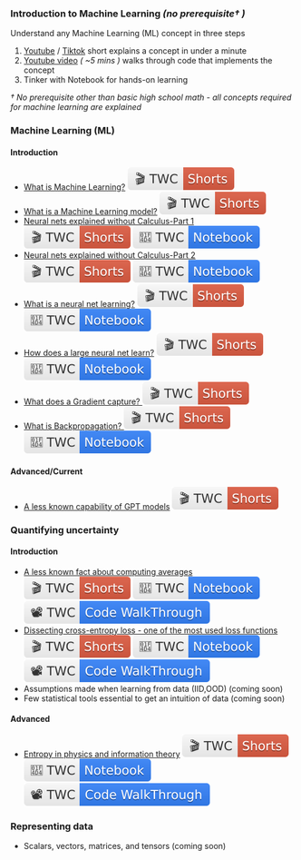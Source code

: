 ### Introduction to Machine Learning _(no prerequisite† )_

Understand any Machine Learning (ML) concept in three steps
 1.  [Youtube](https://www.youtube.com/@TWCEditor) / [Tiktok](https://www.tiktok.com/@twceditor) short explains a concept in under a minute
 2.  [Youtube video](https://www.youtube.com/@TWCEditor) _( ~5 mins )_ walks through code that implements the concept
 3.  Tinker with Notebook for hands-on learning

_† No prerequisite other than basic high school math - all concepts required for machine learning are explained_


### Machine Learning (ML)

#### Introduction

- [What is Machine Learning?](https://youtube.com/shorts/qvmrsomzv54?feature=share) [![TWC Shorts](https://raw.githubusercontent.com/taskswithcode/image_assets/main/.github/images/TWCShorts.svg)](https://youtube.com/shorts/qvmrsomzv54?feature=share)
- [What is a Machine Learning model?](https://youtu.be/eDw1RzTLvMg)  [![TWC Shorts](https://raw.githubusercontent.com/taskswithcode/image_assets/main/.github/images/TWCShorts.svg)](https://youtu.be/eDw1RzTLvMg)
- [Neural nets explained without Calculus-Part 1](https://youtube.com/shorts/7Fbah_9Xni0?feature=share) [![TWC Shorts](https://raw.githubusercontent.com/taskswithcode/image_assets/main/.github/images/TWCShorts.svg)](https://youtube.com/shorts/7Fbah_9Xni0?feature=share) [![Notebooks](https://raw.githubusercontent.com/taskswithcode/image_assets/main/.github/images/TWCNotebook.svg)](https://colab.research.google.com/github/taskswithcode/MLIntro/blob/main/MLToyModel_arith.ipynb)
- [Neural nets explained without Calculus-Part 2](https://youtube.com/shorts/jbaXWmERhNs?feature=share) [![TWC Shorts](https://raw.githubusercontent.com/taskswithcode/image_assets/main/.github/images/TWCShorts.svg)](https://youtube.com/shorts/jbaXWmERhNs?feature=share) [![Notebooks](https://raw.githubusercontent.com/taskswithcode/image_assets/main/.github/images/TWCNotebook.svg)](https://colab.research.google.com/github/taskswithcode/MLIntro/blob/main/MLToyModel_arith.ipynb)
- [What is a neural net learning?](https://youtube.com/shorts/PTDB_JRxWTc?feature=share) [![TWC Shorts](https://raw.githubusercontent.com/taskswithcode/image_assets/main/.github/images/TWCShorts.svg)](https://youtube.com/shorts/PTDB_JRxWTc?feature=share) [![Notebooks](https://raw.githubusercontent.com/taskswithcode/image_assets/main/.github/images/TWCNotebook.svg)](https://colab.research.google.com/github/taskswithcode/MLIntro/blob/main/MLEssence.ipynb)
- [How does a large neural net learn?](https://youtube.com/shorts/nOCLVk-Xe0o?feature=share) [![TWC Shorts](https://raw.githubusercontent.com/taskswithcode/image_assets/main/.github/images/TWCShorts.svg)](https://youtube.com/shorts/nOCLVk-Xe0o?feature=share) [![Notebooks](https://raw.githubusercontent.com/taskswithcode/image_assets/main/.github/images/TWCNotebook.svg)](https://colab.research.google.com/github/taskswithcode/MLIntro/blob/main/MLKnobs.ipynb)
- [What does a Gradient capture? ](https://youtube.com/shorts/mPVBgwBjbTQ?feature=share) [![TWC Shorts](https://raw.githubusercontent.com/taskswithcode/image_assets/main/.github/images/TWCShorts.svg)](https://youtube.com/shorts/mPVBgwBjbTQ?feature=share)
-  [What is Backpropagation? ](https://youtube.com/shorts/C9q-NPmptUM?feature=share) [![TWC Shorts](https://raw.githubusercontent.com/taskswithcode/image_assets/main/.github/images/TWCShorts.svg)](https://youtube.com/shorts/C9q-NPmptUM?feature=share) [![Notebooks](https://raw.githubusercontent.com/taskswithcode/image_assets/main/.github/images/TWCNotebook.svg)](https://colab.research.google.com/github/taskswithcode/MLIntro/blob/main/MLToyModel.ipynb)

#### Advanced/Current
-  [A less known capability of GPT models](https://youtu.be/PafzaoeanBs) [![TWC Shorts](https://raw.githubusercontent.com/taskswithcode/image_assets/main/.github/images/TWCShorts.svg)](https://youtu.be/PafzaoeanBs)



### Quantifying uncertainty

#### Introduction

- [A less known fact about computing averages](https://youtu.be/6SrH0OQca7Y) [![TWC Shorts](https://raw.githubusercontent.com/taskswithcode/image_assets/main/.github/images/TWCShorts.svg)](https://youtu.be/6SrH0OQca7Y) [![Notebooks](https://raw.githubusercontent.com/taskswithcode/image_assets/main/.github/images/TWCNotebook.svg)](https://colab.research.google.com/github/taskswithcode/MLIntro/blob/main/ProbForML_1.ipynb) [![Code Walkthrough](https://raw.githubusercontent.com/taskswithcode/image_assets/main/.github/images/codewalkthrough.svg)](https://youtu.be/QuFo_jWrbyE)
- [Dissecting cross-entropy loss - one of the most used loss functions](https://youtu.be/LOh5-LTdosU) [![TWC Shorts](https://raw.githubusercontent.com/taskswithcode/image_assets/main/.github/images/TWCShorts.svg)](https://youtu.be/LOh5-LTdosU) [![Notebooks](https://raw.githubusercontent.com/taskswithcode/image_assets/main/.github/images/TWCNotebook.svg)](https://colab.research.google.com/github/taskswithcode/MLIntro/blob/main/ProbForML_2.ipynb) [![Code Walkthrough](https://raw.githubusercontent.com/taskswithcode/image_assets/main/.github/images/codewalkthrough.svg)](https://youtu.be/gDX5-HUtvpg)
-  Assumptions made when learning from data (IID,OOD) (coming soon)
- Few statistical tools essential to get an intuition of data (coming soon)

#### Advanced
- [Entropy in physics and information theory](https://youtube.com/shorts/F9YkjKoT2lw?feature=share) [![TWC Shorts](https://raw.githubusercontent.com/taskswithcode/image_assets/main/.github/images/TWCShorts.svg)](https://youtube.com/shorts/F9YkjKoT2lw?feature=share) [![Notebooks](https://raw.githubusercontent.com/taskswithcode/image_assets/main/.github/images/TWCNotebook.svg)](https://colab.research.google.com/github/taskswithcode/MLIntro/blob/main/EntropyInPhysicsAndInformationTheory.ipynb)[![Code Walkthrough](https://raw.githubusercontent.com/taskswithcode/image_assets/main/.github/images/codewalkthrough.svg)](https://youtu.be/YlKZczs_knQ)



### Representing data
- Scalars, vectors, matrices, and tensors (coming soon)
  




